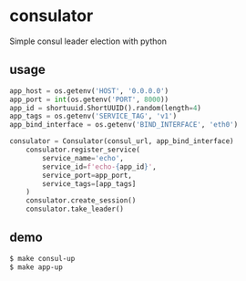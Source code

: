 # consulator
Simple consul leader election with python

## usage

```python
app_host = os.getenv('HOST', '0.0.0.0')
app_port = int(os.getenv('PORT', 8000))
app_id = shortuuid.ShortUUID().random(length=4)
app_tags = os.getenv('SERVICE_TAG', 'v1')
app_bind_interface = os.getenv('BIND_INTERFACE', 'eth0')

consulator = Consulator(consul_url, app_bind_interface)
    consulator.register_service(
        service_name='echo',
        service_id=f'echo-{app_id}',
        service_port=app_port,
        service_tags=[app_tags]
    )
    consulator.create_session()
    consulator.take_leader()
```

## demo

```sh
$ make consul-up
$ make app-up
```
